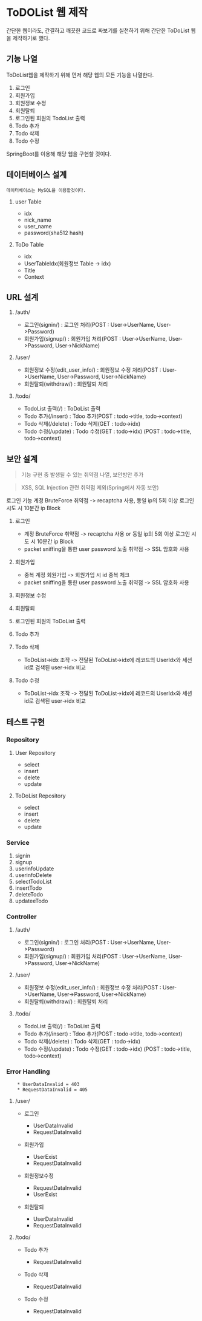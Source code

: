 # ToDOList 웹 제작

간단한 웹이라도, 간결하고 깨끗한 코드로 짜보기를 실천하기 위해 간단한 ToDoList 웹을 제작하기로 했다.

## 기능 나열

ToDoList웹을 제작하기 위해 먼저 해당 웹의 모든 기능을 나열한다.

1. 로그인
2. 회원가입
4. 회원정보 수정
5. 회원탈퇴
6. 로그인된 회원의 TodoList 출력
7. Todo 추가
8. Todo 삭제
9. Todo 수정

SpringBoot를 이용해 해당 웹을 구현할 것이다.

## 데이터베이스 설계

    데이터베이스는 MySQL을 이용할것이다.

1. user Table
    * idx
    * nick_name
    * user_name
    * password(sha512 hash)

2. ToDo Table
    * idx
    * UserTableIdx(회원정보 Table -> idx)
    * Title
    * Context

## URL 설계

1. /auth/
    * 로그인(signin/) : 로그인 처리(POST : User->UserName, User->Password)
    * 회원가입(signup/) : 회원가입 처리(POST : User->UserName, User->Password, User->NickName)

2. /user/
    * 회원정보 수정(edit_user_info/) : 회원정보 수정 처리(POST : User->UserName, User->Password, User->NickName)
    * 회원탈퇴(withdraw/) : 회원탈퇴 처리

3.  /todo/
    * TodoList 출력(/) : ToDoList 출력
    * Todo 추가(/insert) : Tdoo 추가(POST : todo->title, todo->context)
    * Todo 삭제(/delete) : Todo 삭제(GET : todo->idx)
    * Todo 수정(/update) : Todo 수정(GET : todo->idx)
    (POST : todo->title, todo->context)

## 보안 설계
> 기능 구현 중 발생될 수 있는 취약점 나열, 보안방안 추가

> XSS, SQL Injection 관련 취약점 제외(Spring에서 자동 보안)

로그인 기능 계정 BruteForce 취약점 -> recaptcha 사용, 동일 ip의 5회 이상 로그인 시도 시 10분간 ip Block

1. 로그인
    * 계정 BruteForce 취약점 -> recaptcha 사용 or 동일 ip의 5회 이상 로그인 시도 시 10분간 ip Block
    * packet sniffing을 통한 user password 노출 취약점 -> SSL 암호화 사용 

2. 회원가입
    * 중복 계정 회원가입 -> 회원가입 시 id 중복 체크
    * packet sniffing을 통한 user password 노출 취약점 -> SSL 암호화 사용 

4. 회원정보 수정

5. 회원탈퇴

6. 로그인된 회원의 ToDoList 출력

7. Todo 추가

8. Todo 삭제
    * ToDoList->idx 조작 -> 전달된 ToDoList->idx에 레코드의 UserIdx와 세션 id로 검색된 user->idx 비교

9. Todo 수정
    * ToDoList->idx 조작 -> 전달된 ToDoList->idx에 레코드의 UserIdx와 세션 id로 검색된 user->idx 비교

## 테스트 구현

### Repository
    
1. User Repository
    * select
    * insert
    * delete
    * update


2. ToDoList Repository
    * select
    * insert
    * delete
    * update

### Service

1. signin
2. signup
4. userinfoUpdate
5. userinfoDelete
6. selectTodoList
7. insertTodo
8. deleteTodo
9. updateeTodo

### Controller

1. /auth/
    * 로그인(signin/) : 로그인 처리(POST : User->UserName, User->Password)
    * 회원가입(signup/) : 회원가입 처리(POST : User->UserName, User->Password, User->NickName)

2. /user/
    * 회원정보 수정(edit_user_info/) : 회원정보 수정 처리(POST : User->UserName, User->Password, User->NickName)
    * 회원탈퇴(withdraw/) : 회원탈퇴 처리

3.  /todo/
    * TodoList 출력(/) : ToDoList 출력
    * Todo 추가(/insert) : Tdoo 추가(POST : todo->title, todo->context)
    * Todo 삭제(/delete) : Todo 삭제(GET : todo->idx)
    * Todo 수정(/update) : Todo 수정(GET : todo->idx)
    (POST : todo->title, todo->context)

### Error Handling

        * UserDataInvalid = 403
        * RequestDataInvalid = 405


1. /user/

    * 로그인
        * UserDataInvalid
        * RequestDataInvalid
    
    * 회원가입
        * UserExist
        * RequestDataInvalid

    * 회원정보수정
        * RequestDataInvalid
        * UserExist

    * 회원탈퇴
        * UserDataInvalid
        * RequestDataInvalid

2. /todo/
    * Todo 추가
        * RequestDataInvalid
    
    * Todo 삭제
        * RequestDataInvalid
    
    * Todo 수정
        * RequestDataInvalid